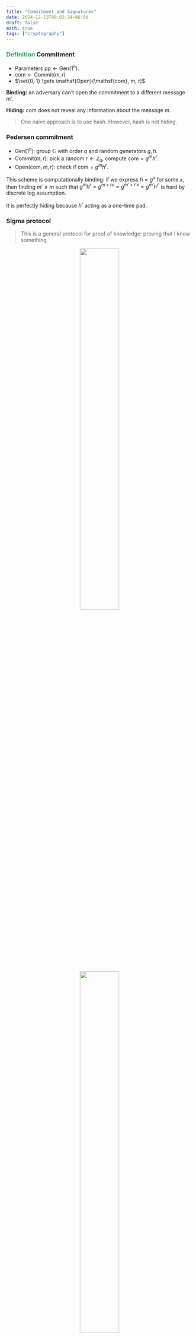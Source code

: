 ```yaml
---
title: "Commitment and Signatures"
date: 2024-12-13T00:03:24-06:00
draft: false
math: true
tags: ["cryptography"]
---
```



### <span style="color:#28a745">Definition</span> Commitment

- Parameters $\mathsf{pp} \gets \mathsf{Gen}(1^n)$. 
- $\mathsf{com} \gets \mathsf{Commit}(m, r)$
- $\set{0, 1} \gets \mathsf{Open}(\mathsf{com}, m, r)$.

**Binding:** an adversary can’t open the commitment to a different message $m'$.

**Hiding:** $\mathsf{com}$ does not reveal any information about the message $m$. 

> One naive approach is to use hash. However, hash is not hiding.

### Pedersen commitment

- $\mathsf{Gen}(1^n)$: group $\mathbb{G}$ with order $q$ and random generators $g, h$. 
- $\mathsf{Commit}(m, r)$: pick a random $r \gets \mathbb{Z}_q$, compute $\mathsf{com} = g^mh^r$. 
- $\mathsf{Open}(\mathsf{com}, m, r)$: check if $\mathsf{com} = g^mh^r$. 

This scheme is computationally binding: if we express $h = g^x$ for some $x$, then finding $m' \neq m$ such that $g^mh^r = g^{m+rx} = g^{m' + r'x} = g^{m'}h^{r'}$ is hard by discrete log assumption.

It is perfectly hiding because $h^r$ acting as a one-time pad. 



### Sigma protocol

> This is a general protocol for proof of knowledge: proving that I know something.

<center>
  <figure>
    <img src=" https://raw.githubusercontent.com/helloboyxxx/images-for-notes/master/uPic/image-20241212163716582.png " style="width:50%;" />
        <img src=" https://raw.githubusercontent.com/helloboyxxx/images-for-notes/master/uPic/image-20241212163729442.png " style="width:50%;" />
  </figure>
</center>

To show the security of ⬆️, we need to show:

- Special soundness: suppose verifier already has a commitment $\mathsf{com} = g^\alpha h^\beta$, then for any adversary



### Fiat-Shamir Transformation

> Making public-coin interactive protocols non-interactive

We can use this transformation to make Sigma protocol non-interactive.

<center>
  <figure>
    <img src=" https://raw.githubusercontent.com/helloboyxxx/images-for-notes/master/uPic/image-20241212165155456.png " style="width:50%;" />
    <figcaption>  </figcaption>
  </figure>
</center>

This is using the randomness given by random oracle. 

---

### <span style="color:#28a745">Definition</span> Signatures

- sk: private key, pl: public key, m: message, $\sigma$ : signature
- $(p k, s k)=\operatorname{Gen}\left(1^n\right)$
- $\sigma=\operatorname{sign}_{s k}(m)$
- $\{0,1\} \leftarrow \operatorname{Verify}_{\mathrm{pk}}(\sigma, m)$

**Correctness**: $\text{Verify}\_{\mathbf{p k}}(\sigma, m)=1$ for $(p k, s k) \leftarrow \operatorname{Gen}\left(1^n\right)$, any message $m \in \mathcal{M}, \sigma=\operatorname{sign}_{s k}(m)$

**Security**
Experiment Sig_forge $_{A, \Pi}(n)$ :

1. $(p k, s k)$ are generated using Gen $\left(1^n\right)$
2. Adversary $A$ is given $p k$, and oracle access to $\operatorname{sign}_{s k}(\cdot)$. Let Q be the set of all queries made by $A$
3. $A$ outputs $(m, \sigma)$
4. Experiment outputs 1 if (1) verify ${ }_{\mathrm{pk}}(m, \sigma)=1$ and (2) $m \notin Q$

Definition: a signature scheme $\Pi=$ (Gen, Sign, Verify) is unforgeable/secure, if for all PPT adversaries $A$, there is a negligible function negl such that for all $n$,

$$
\operatorname{Pr}\left[\text {SigForge}_{A, \Pi}(n)=1\right] \leq \operatorname{negl}(n)
$$

> Essence: others cannot create your signature without knowing the secret key.

---

### Plain RSA Signature: 

> Almost the same as plain RSA encryption. Simply swap encryption and decryption.

- Gen: choose two large prime numbers p and q such that $p \neq q$. Set $N = pq$. Pick integer $e$ coprime with $\phi(N)=(p-1)(q-1)$, compute $d$ such that $e \cdot d \equiv 1 \bmod \phi(N)$. 
Public key $pk=(N, e)$ Private key $sk = d$
- $\operatorname{sign}_{s k}(m): \sigma=m^d \bmod N$
- $\operatorname{verify}_{p k}(\sigma, m)$ : if $\sigma^e=m \bmod N$, output 1 ; otherwise, output 0



**However**, this scheme is not secure as plain RSA is malleable / multiplicative homomorphic. (Try multiplying two messages together.)

### RSA full-domain hash

- Gen: choose two large prime numbers p and q such that $p \neq q$. Set $N = pq$. Pick integer $e$ coprime with $\phi(N)=(p-1)(q-1)$, compute $d$ such that $e \cdot d \equiv 1 \bmod \phi(N)$. **Specify a hash function** $H: \set{0, 1}^* \to \mathbb{Z}_N^*$.
  Public key $pk=(N, e)$ Private key $sk = d$
- $\operatorname{sign}_{s k}(m): \sigma=(H(m))^d \bmod N$
- $\operatorname{verify}_{p k}(\sigma, m)$ : if $\sigma^e=H(m) \bmod N$, output 1 ; otherwise, output 0

Since this kills the homomorphic property of plain RSA signature.



### RSA Assumption

1. Run $\operatorname{Gen}\left(1^n\right)$ to obtain $(N, e, d)$
2. Choose a random $y \in \mathbb{Z}_N^*$
3. $A$ is given $(N, e, y)$ and outputs $x \in \mathbb{Z}_N^*$
4. Output 1 if $x^e=y \bmod N$

$$
\operatorname{Pr}\left[\operatorname{RSA}_{\mathrm{A}}(n)=1\right] \leq \operatorname{negl}(n)
$$

### Security proof for RSA full-domain hash signature

<span style="color:#eb861c">Proof</span> We prove by using reduction from RSA assumption to RSA full-domain hash. Suppose there exists an attacker $A$ for RSA full-domain hash.



#### Observations

- Suppose $A$ will make $q$ queries to $H$, where $q$ is in polynomial. Here, $H$ is a random oracle.

- Let $M$ be the set of all queries to $H$: $M = \set{m_1, \ldots, m_q}$. 

- Let $Q$ be the set of all queries to the signing oracle. 

- If $A$ outputs successful forgery $(m^\*, \sigma^\*)$, by definition of signature forgery, $m^* \not \in Q$. For the verification to work, we need $(\sigma^\*)^e = H(m^\*)$. If $A$ does not use $H$, by definition of random oracle, the probability of getting a correct result is negligable. Hence, we know $A$ must use $H$ for its attack.

#### Build attacker $A'$ for RSA assumption

We can now build $A'$: input $N, e, y$, output $x$ such that $x^e = y \mod N$. 

- We first pick a random index $j \in \set{1, \ldots, q}$. 
- **We build our own random-oracle for the attacker**. 
  - For query $H(m_i)$ where $i \neq j$, we first pick a random $\sigma_i \in \mathbb{Z}_N^*$, then compute $\sigma_i^e \mod N$ and return to the attacker. Record the result for duplicated queries.
  - For query $H(m_j)$ where $i = j$, we simply return $y$. (We can do this because we know $y$ is also a random element in $\mathbb{Z}_N^*$, which has same distribution as the $\sigma_i^e$ for other $i$'s). Record the result for duplicated queries. If $m_j \in Q$, then abort. 
- **We build our own signature scheme for the attacker**. For a query $\mu$, 
  - If $\mu = m_j$, abort because we don't know how to compute a $\sigma_j$ such that $\sigma_j^e = y$.
  - Otherwise, return the recorded $\sigma_i$ if $\mu$ is seen before, or a new random $\sigma$, and record
- If $A$ outputs $m^* = m_j$, and the corresponding signature $\sigma_j$, we can output $\sigma_j$ directly. Otherwise, abort.

Attacker $A'$ successes with probability $1/q$ of $A$ success rate.

---

### Schnorr Identification Scheme

> An identification scheme is used for the holder of the private key to prove to you that they hold the private key.

<center>
  <figure>
    <img src=" https://raw.githubusercontent.com/helloboyxxx/images-for-notes/master/uPic/image-20241212165431395.png " style="width:50%;" />
    <figcaption>  </figcaption>
  </figure>
</center>

- In step 5: right side $= (g^x)^r \cdot g^k = g^s = \text{left side}$ if everyone is honest.
- Observe that if the prover hides $k$, given $s$, it is still impossible for veirifier to learn $rx$. So $k$ is a kind of one-time pad, and $k$ should be hidden.

Now we can build **non-interactive** variant using Fiat-Shamir Transformation, by setting $r = H(K)$.

<center>
  <figure>
    <img src=" https://raw.githubusercontent.com/helloboyxxx/images-for-notes/master/uPic/image-20241212172105218.png " style="width:50%;" />
    <figcaption>  </figcaption>
  </figure>
</center>

### Schnorr Signature Scheme

Now, instead of simply proving that the prover holds secret key, we can prove that it created the message. So, a naive scheme is just a variant of the  **non-interactive** Schnorr identification scheme: change  $r = H(K)$ to $r = H(K || m)$. Everything else is the same. This scheme works, but is not optimal as $K$ is large in terms of size in practice. 

We can avoid using $K$. Instead, can send $r$ directly without revealing $K$. Given one of $r$ and $K$, we can compute the other one easily. 

<center>
  <figure>
    <img src=" https://raw.githubusercontent.com/helloboyxxx/images-for-notes/master/uPic/image-20241212172944723.png " style="width:50%;" />
    <figcaption>  </figcaption>
  </figure>
</center>



### Reference

- [UIUC CS 407 Fall 2024 Lecture 21, 22](https://zhangyp.web.illinois.edu/teaching/ECECS407_Fall2024/)
- Introduction to Modern Cryptography, 3rd edition, Jonathan Katz and and Yehuda Lindell.
